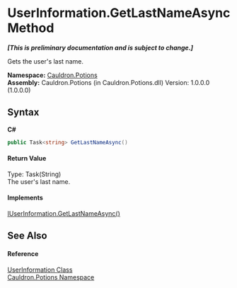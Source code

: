 # UserInformation.GetLastNameAsync Method 
 _**\[This is preliminary documentation and is subject to change.\]**_

Gets the user's last name.

**Namespace:**&nbsp;<a href="N_Cauldron_Potions">Cauldron.Potions</a><br />**Assembly:**&nbsp;Cauldron.Potions (in Cauldron.Potions.dll) Version: 1.0.0.0 (1.0.0.0)

## Syntax

**C#**<br />
``` C#
public Task<string> GetLastNameAsync()
```


#### Return Value
Type: Task(String)<br />The user's last name.

#### Implements
<a href="M_Cauldron_Potions_IUserInformation_GetLastNameAsync">IUserInformation.GetLastNameAsync()</a><br />

## See Also


#### Reference
<a href="T_Cauldron_Potions_UserInformation">UserInformation Class</a><br /><a href="N_Cauldron_Potions">Cauldron.Potions Namespace</a><br />